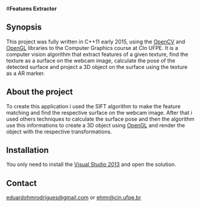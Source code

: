 #**Features Extractor**

## Synopsis

This project was fully written in C++11 early 2015, using the [OpenCV](opencv.org) and [OpenGL](www.opengl.org) libraries to the Computer Graphics course at CIn UFPE. It is a computer vision algorithm that extract features of a given texture, find the texture as a surface on the webcam image, calculate the pose of the detected surface and project a 3D object on the surface using the texture as a AR marker.

## About the project

To create this application i used the SIFT algorithm to make the feature matching and find the respective surface on the webcam image. After that i used others techniques to calculate the surface pose and then the algorithm use this informations to create a 3D object using [OpenGL](www.opengl.org) and render the object with the respective transformations.

## Installation

You only need to install the [Visual Studio 2013](www.visualstudio.com) and open the solution.

## Contact
eduardohmrodrigues@gmail.com or ehmr@cin.ufpe.br